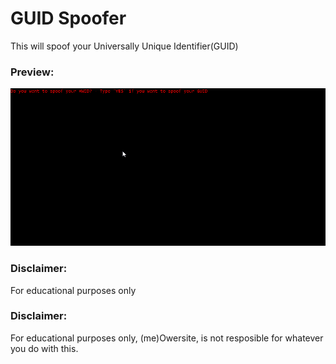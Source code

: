 # GUID Spoofer
This will spoof your Universally Unique Identifier(GUID)

### Preview:
![preview](ex.gif)


### Disclaimer:
For educational purposes only


### Disclaimer:
For educational purposes only, (me)Owersite, is not resposible for whatever you do with this.
